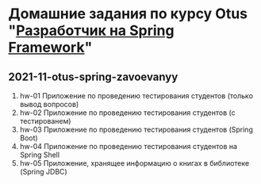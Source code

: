 # Домашние задания по курсу Otus "[Разработчик на Spring Framework](https://otus.ru/lessons/javaspring/)"
## 2021-11-otus-spring-zavoevanyy

1. hw-01 Приложение по проведению тестирования студентов (только вывод вопросов)
2. hw-02 Приложение по проведению тестирования студентов (с тестированем)
3. hw-03 Приложение по проведению тестирования студентов (Spring Boot)
4. hw-04 Приложение по проведению тестирования студентов на Spring Shell
5. hw-05 Приложение, хранящее информацию о книгах в библиотеке (Spring JDBC)
